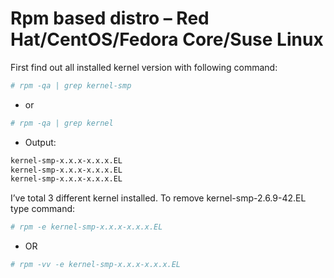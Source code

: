 # Rpm based distro – Red Hat/CentOS/Fedora Core/Suse Linux

First find out all installed kernel version with following command:
```bash
# rpm -qa | grep kernel-smp
```
- or
```bash
# rpm -qa | grep kernel
```
- Output:
```bash
kernel-smp-x.x.x-x.x.x.EL
kernel-smp-x.x.x-x.x.x.EL
kernel-smp-x.x.x-x.x.x.EL
```
I’ve total 3 different kernel installed. To remove kernel-smp-2.6.9-42.EL type command:
```bash
# rpm -e kernel-smp-x.x.x-x.x.x.EL
```
- OR
```bash
# rpm -vv -e kernel-smp-x.x.x-x.x.x.EL
```
